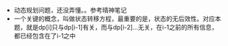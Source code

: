 *	动态规划问题，还没弄懂。。参考晴神笔记
*	一个关键的概念，叫做状态转移方程，最重要的是，状态的无后效性。对应本题，就是dp[i]只与dp[i-1]有关，而与dp[i-2]...无关，在i-1之前的所有信息，都已经包含在了i-1之中
